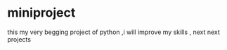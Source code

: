 # miniproject


this my  very begging project of python ,i  will improve my skills , next next projects
